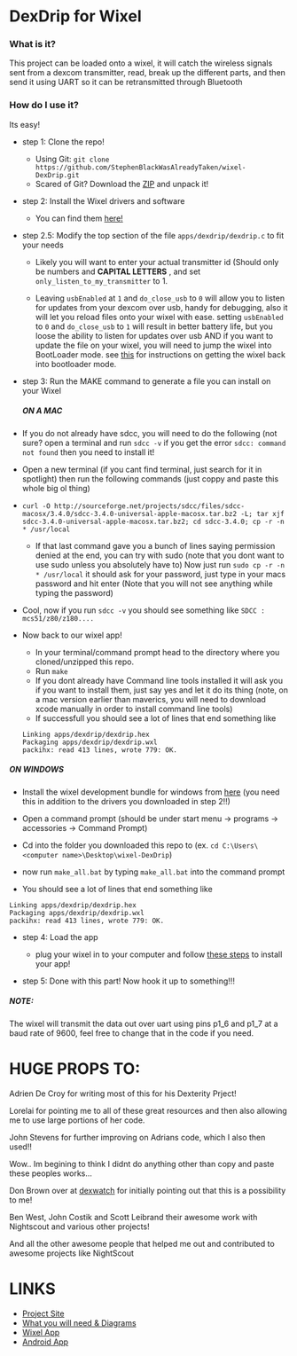 DexDrip for Wixel
=================

### What is it?
This project can be loaded onto a wixel, it will catch the wireless signals
sent from a dexcom transmitter, read, break up the different parts, and then send it using UART so it can be
retransmitted through Bluetooth

### How do I use it?
Its easy!
* step 1: Clone the repo!
  * Using Git:
    `git clone https://github.com/StephenBlackWasAlreadyTaken/wixel-DexDrip.git`
  * Scared of Git?
    Download the
    [ZIP](https://github.com/StephenBlackWasAlreadyTaken/wixel-DexDrip/archive/master.zip) and unpack it!

* step 2: Install the Wixel drivers and software
  * You can find them [here!](http://www.pololu.com/docs/0J46/3)

* step 2.5: Modify the top section of the file `apps/dexdrip/dexdrip.c` to fit
your needs
  * Likely you will want to enter your actual transmitter id (Should only be numbers and **CAPITAL LETTERS** , and set
`only_listen_to_my_transmitter` to 1.

  * Leaving `usbEnabled` at `1` and `do_close_usb` to `0` will allow you to listen for updates from your
dexcom over usb, handy for debugging, also it will let you reload files onto
your wixel with ease.
setting `usbEnabled` to `0` and `do_close_usb` to `1` will result in better battery life, but you loose
the ability to listen for updates over usb AND if you want to update the file
on your wixel, you will need to jump the wixel into BootLoader mode. see
[this](http://www.pololu.com/docs/0J46/5.c) for instructions on getting the
wixel back into bootloader mode.


* step 3: Run the MAKE command to generate a file you can install on your Wixel
  
  ##### ON A MAC
 * If you do not already have sdcc, you will need to do the following (not sure? open a terminal and run `sdcc -v` if you get the error `sdcc: command not found` then you need to install it!
  * Open a new terminal (if you cant find terminal, just search for it in spotlight) then run the following commands (just coppy and paste this whole big ol thing)
  * `curl -O http://sourceforge.net/projects/sdcc/files/sdcc-macosx/3.4.0/sdcc-3.4.0-universal-apple-macosx.tar.bz2 -L; tar xjf sdcc-3.4.0-universal-apple-macosx.tar.bz2; cd sdcc-3.4.0; cp -r -n * /usr/local`
    * If that last command gave you a bunch of lines saying permission denied at the end, you can try with sudo (note that you dont want to use sudo unless you absolutely have to) Now just run `sudo cp -r -n * /usr/local` it should ask for your password, just type in your macs password and hit enter (Note that you will not see anything while typing the password)
  * Cool, now if you run `sdcc -v` you should see something like `SDCC : mcs51/z80/z180....`
  
 * Now back to our wixel app!
    * In your terminal/command prompt head to the directory where you cloned/unzipped this repo.
    * Run `make`
    * If you dont already have Command line tools installed it will ask you if you want to install them, just say yes and let it do its thing (note, on a mac version earlier than maverics, you will need to download xcode manually in order to install command line tools)
    * If successfull you should see a lot of lines that end something like 
   ```
   Linking apps/dexdrip/dexdrip.hex
   Packaging apps/dexdrip/dexdrip.wxl
   packihx: read 413 lines, wrote 779: OK.
   ```
  
  ##### ON WINDOWS
  * Install the wixel development bundle for windows from [here](http://www.pololu.com/file/0J526/wixel-dev-bundle-120127.exe) (you need this in addition to the drivers you downloaded in step 2!!)
  * Open a command prompt (should be under start menu -> programs -> accessories -> Command Prompt)
  * Cd into the folder you downloaded this repo to (ex. `cd C:\Users\<computer name>\Desktop\wixel-DexDrip`)
  * now run `make_all.bat` by typing `make_all.bat` into the command prompt
  

  * You should see a lot of lines that end something like 
  ```
  Linking apps/dexdrip/dexdrip.hex
  Packaging apps/dexdrip/dexdrip.wxl
  packihx: read 413 lines, wrote 779: OK.
  ```
* step 4: Load the app
  * plug your wixel in to your computer and follow [these steps](http://www.pololu.com/docs/0J46/3.d) to install your app!

* step 5: Done with this part! Now hook it up to something!!!


##### NOTE:
The wixel will transmit the data out over uart using pins p1_6 and p1_7 at a
baud rate of 9600, feel free to change that in the code if you need.


# HUGE PROPS TO:
Adrien De Croy for writing most of this for his Dexterity Prject!

Lorelai for pointing me to all of these great resources and then also allowing me to use large portions of her code.

John Stevens for further improving on Adrians code, which I also then used!!


Wow.. Im begining to think I didnt do anything other than copy and paste these peoples works...


Don Brown over at [dexwatch](http://dexwatch.blogspot.com/) for initially pointing
out that this is a possibility to me!

Ben West, John Costik and Scott Leibrand their awesome work with Nightscout and various other projects!

And all the other awesome people that helped me out and contributed to awesome projects like NightScout


# LINKS
* [Project Site](http://stephenblackwasalreadytaken.github.io/DexDrip/)
* [What you will need & Diagrams](https://github.com/StephenBlackWasAlreadyTaken/DexDrip/blob/gh-pages/hardware_setup.md)
* [Wixel App](https://github.com/StephenBlackWasAlreadyTaken/wixel-DexDrip)
* [Android App](https://github.com/StephenBlackWasAlreadyTaken/DexDrip)
